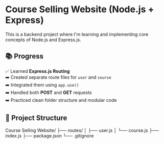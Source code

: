 # Course Selling Website (Node.js + Express)

This is a backend project where I'm learning and implementing core concepts of Node.js and Express.js.

## 📚  Progress

✅ Learned **Express.js Routing**  
➡️ Created separate route files for `user` and `course`  
➡️ Integrated them using `app.use()`  
➡️ Handled both **POST** and **GET** requests  
➡️ Practiced clean folder structure and modular code

## 📁 Project Structure

Course Selling Website/
├── routes/
│ ├── user.js
│ └── course.js
├── index.js
├── package.json
└── .gitignore
